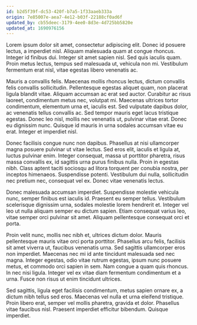 ```yaml
---
id: b2d5f39f-dc53-420f-b7a5-1f33aaeb333a
origin: 7e85007e-aea7-4e12-b03f-22188cf0ad6f
updated_by: cb55deec-3179-4ee0-8d3e-4d725bb5820e
updated_at: 1690976156
---
```

Lorem ipsum dolor sit amet, consectetur adipiscing elit. Donec id posuere lectus, a imperdiet nisl. Aliquam malesuada quam at congue rhoncus. Integer id finibus dui. Integer sit amet sapien nisl. Sed quis iaculis quam. Proin metus lectus, tempus sed malesuada ut, vehicula non mi. Vestibulum fermentum erat nisl, vitae egestas libero venenatis ac.

Mauris a convallis felis. Maecenas mollis rhoncus lectus, dictum convallis felis convallis sollicitudin. Pellentesque egestas aliquet quam, non placerat ligula blandit vitae. Aliquam accumsan ac erat sed auctor. Curabitur ac risus laoreet, condimentum metus nec, volutpat mi. Maecenas ultrices tortor condimentum, elementum urna et, iaculis est. Sed vulputate dapibus dolor, ac venenatis tellus convallis ac. Sed tempor mauris eget lacus tristique egestas. Donec leo nisl, mollis nec venenatis ut, pulvinar vitae erat. Donec eu dignissim nunc. Quisque id mauris in urna sodales accumsan vitae eu erat. Integer et imperdiet nisl.

Donec facilisis congue nunc non dapibus. Phasellus at nisi ullamcorper magna posuere pulvinar ut vitae lectus. Sed eros elit, iaculis et ligula at, luctus pulvinar enim. Integer consequat, massa ut porttitor pharetra, risus massa convallis ex, id sagittis urna purus finibus nulla. Proin in egestas nibh. Class aptent taciti sociosqu ad litora torquent per conubia nostra, per inceptos himenaeos. Suspendisse potenti. Vestibulum dui nulla, sollicitudin nec pretium nec, consequat vel ex. Donec vitae venenatis lectus.

Donec malesuada accumsan imperdiet. Suspendisse molestie vehicula nunc, semper finibus est iaculis id. Praesent eu semper tellus. Vestibulum scelerisque dignissim urna, sodales molestie lorem hendrerit et. Integer vel leo ut nulla aliquam semper eu dictum sapien. Etiam consequat varius leo, vitae semper orci pulvinar sit amet. Aliquam pellentesque consequat orci et porta.

Proin velit nunc, mollis nec nibh et, ultrices dictum dolor. Mauris pellentesque mauris vitae orci porta porttitor. Phasellus arcu felis, facilisis sit amet viverra ut, faucibus venenatis urna. Sed sagittis ullamcorper eros non imperdiet. Maecenas nec mi id ante tincidunt malesuada sed nec magna. Integer egestas, odio vitae rutrum egestas, ipsum nunc posuere metus, et commodo orci sapien in sem. Nam congue a quam quis rhoncus. In nec nisi ligula. Integer vel ex vitae diam fermentum condimentum et a urna. Fusce non risus ut enim tincidunt ultrices.

Sed sagittis, ligula eget facilisis condimentum, metus sapien ornare ex, a dictum nibh tellus sed eros. Maecenas vel nulla et urna eleifend tristique. Proin libero erat, semper vel mollis pharetra, gravida et dolor. Phasellus vitae faucibus nisl. Praesent imperdiet efficitur bibendum. Quisque imperdiet.